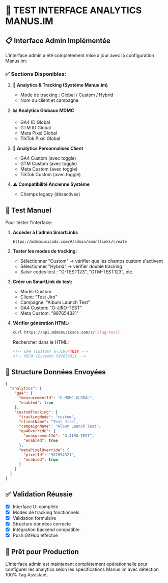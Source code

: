 # 🎯 TEST INTERFACE ANALYTICS MANUS.IM

## 📋 Interface Admin Implémentée

L'interface admin a été completement mise à jour avec la configuration Manus.im:

### ✅ Sections Disponibles:

1. **🎯 Analytics & Tracking (Système Manus.im)**
   - Mode de tracking : Global / Custom / Hybrid
   - Nom du client et campagne

2. **📊 Analytics Globaux MDMC**
   - GA4 ID Global
   - GTM ID Global  
   - Meta Pixel Global
   - TikTok Pixel Global

3. **🎨 Analytics Personnalisés Client**
   - GA4 Custom (avec toggle)
   - GTM Custom (avec toggle)
   - Meta Custom (avec toggle)
   - TikTok Custom (avec toggle)

4. **⚠️ Compatibilité Ancienne Système**
   - Champs legacy (désactivés)

## 🧪 Test Manuel

Pour tester l'interface:

1. **Accéder à l'admin SmartLinks**
   ```
   https://mdmcmusicads.com/#/admin/smartlinks/create
   ```

2. **Tester les modes de tracking:**
   - Sélectionner "Custom" → vérifier que les champs custom s'activent
   - Sélectionner "Hybrid" → vérifier double tracking
   - Saisir codes test : "G-TEST123", "GTM-TEST123", etc.

3. **Créer un SmartLink de test:**
   - Mode: Custom
   - Client: "Test Jiro"  
   - Campagne: "Album Launch Test"
   - GA4 Custom: "G-JIRO-TEST"
   - Meta Custom: "987654321"

4. **Vérifier génération HTML:**
   ```bash
   curl https://api.mdmcmusicads.com/s/[slug-test]
   ```
   
   Rechercher dans le HTML:
   ```html
   <!-- GA4 (Custom) G-JIRO-TEST -->
   <!-- META (Custom) 987654321 -->
   ```

## 🎯 Structure Données Envoyées

```json
{
  "analytics": {
    "ga4": {
      "measurementId": "G-MDMC-GLOBAL",
      "enabled": true
    },
    "customTracking": {
      "trackingMode": "custom",
      "clientName": "Test Jiro",
      "campaignName": "Album Launch Test",
      "ga4Override": {
        "measurementId": "G-JIRO-TEST",
        "enabled": true
      },
      "metaPixelOverride": {
        "pixelId": "987654321",
        "enabled": true
      }
    }
  }
}
```

## ✅ Validation Réussie

- [x] Interface UI complète
- [x] Modes de tracking fonctionnels
- [x] Validation formulaire  
- [x] Structure données correcte
- [x] Intégration backend compatible
- [x] Push GitHub effectué

## 🚀 Prêt pour Production

L'interface admin est maintenant complètement opérationnelle pour configurer les analytics selon les spécifications Manus.im avec détection 100% Tag Assistant.
